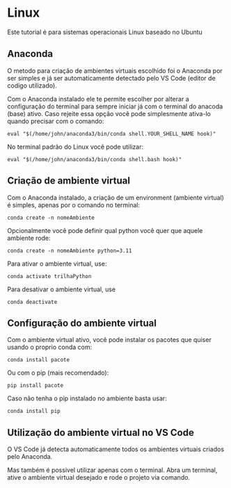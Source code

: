 # Linux

Este tutorial é para sistemas operacionais Linux baseado no Ubuntu

## Anaconda

O metodo para criação de ambientes virtuais escolhido foi o Anaconda por ser simples e já ser automaticamente detectado pelo VS Code (editor de codigo utilizado).

Com o Anaconda instalado ele te permite escolher por alterar a configuração do terminal para sempre iniciar já com o terminal do anacoda (base) ativo.
Caso rejeite essa opção você pode simplesmente ativa-lo quando precisar com o comando:

```
eval "$(/home/john/anaconda3/bin/conda shell.YOUR_SHELL_NAME hook)" 
```


No terminal padrão do Linux você pode utilizar:
```
eval "$(/home/john/anaconda3/bin/conda shell.bash hook)" 
```

## Criação de ambiente virtual
Com o Anaconda instalado, a criação de um environment (ambiente virtual) é simples, apenas por o comando no terminal:

```
conda create -n nomeAmbiente
```

Opcionalmente você pode definir qual python você quer que aquele ambiente rode:
```
conda create -n nomeAmbiente python=3.11
```


Para ativar o ambiente virtual, use:

```
conda activate trilhaPython
```

Para desativar o ambiente virtual, use

```
conda deactivate
```

## Configuração do ambiente virtual

Com o ambiente virtual ativo, você pode instalar os pacotes que quiser usando o proprio conda com:

```
conda install pacote
```

Ou com o pip (mais recomendado):

```
pip install pacote
```

Caso não tenha o pip instalado no ambiente basta usar:
```
conda install pip
```

## Utilização do ambiente virtual no VS Code

O VS Code já detecta automaticamente todos os ambientes virtuais criados pelo Anaconda.

Mas também é possivel utilizar apenas com o terminal.
Abra um terminal, ative o ambiente virtual desejado e rode o projeto via comando.
